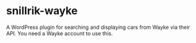 # snillrik-wayke
A WordPress plugin for searching and displaying cars from Wayke via their API. You need a Wayke account to use this.
